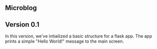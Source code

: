 Microblog
--------------------------------------------------------------
Version 0.1
--------------------------------------------------------------

In this version, we've intiailized a basic structure for a flask app.  The app prints a simple "Hello World!" message to the main screen.
